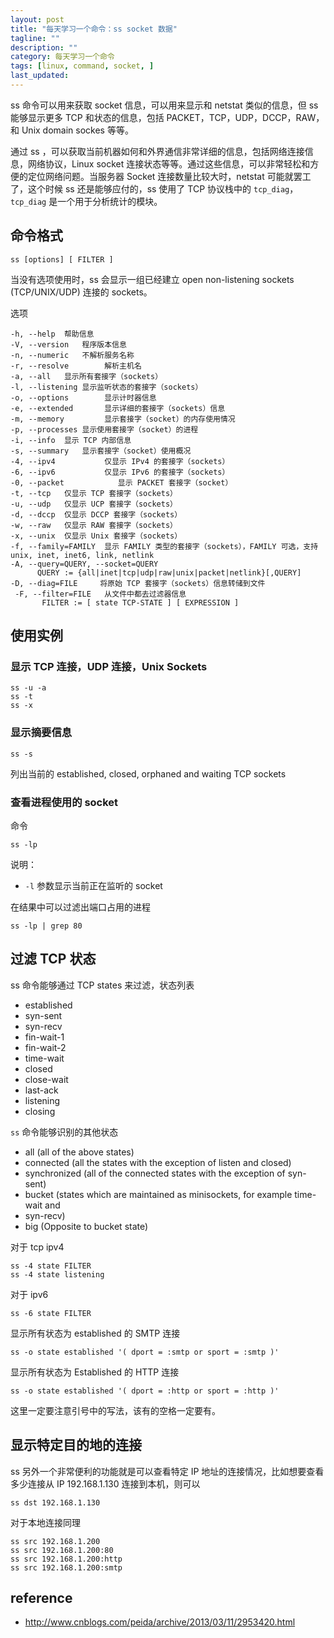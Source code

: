 ```yaml
---
layout: post
title: "每天学习一个命令：ss socket 数据"
tagline: ""
description: ""
category: 每天学习一个命令
tags: [linux, command, socket, ]
last_updated:
---
```


ss 命令可以用来获取 socket 信息，可以用来显示和 netstat 类似的信息，但 ss 能够显示更多 TCP 和状态的信息，包括 PACKET，TCP，UDP，DCCP，RAW，和 Unix domain sockes 等等。

通过 ss ，可以获取当前机器如何和外界通信非常详细的信息，包括网络连接信息，网络协议，Linux socket 连接状态等等。通过这些信息，可以非常轻松和方便的定位网络问题。当服务器 Socket 连接数量比较大时，netstat 可能就罢工了，这个时候 ss 还是能够应付的，ss 使用了 TCP 协议栈中的 `tcp_diag`，`tcp_diag` 是一个用于分析统计的模块。

## 命令格式

    ss [options] [ FILTER ]

当没有选项使用时，ss 会显示一组已经建立 open non-listening sockets (TCP/UNIX/UDP) 连接的 sockets。

选项

    -h, --help	帮助信息
    -V, --version	程序版本信息
    -n, --numeric	不解析服务名称
    -r, --resolve        解析主机名
    -a, --all	显示所有套接字（sockets）
    -l, --listening	显示监听状态的套接字（sockets）
    -o, --options        显示计时器信息
    -e, --extended       显示详细的套接字（sockets）信息
    -m, --memory         显示套接字（socket）的内存使用情况
    -p, --processes	显示使用套接字（socket）的进程
    -i, --info	显示 TCP 内部信息
    -s, --summary	显示套接字（socket）使用概况
    -4, --ipv4           仅显示 IPv4 的套接字（sockets）
    -6, --ipv6           仅显示 IPv6 的套接字（sockets）
    -0, --packet	        显示 PACKET 套接字（socket）
    -t, --tcp	仅显示 TCP 套接字（sockets）
    -u, --udp	仅显示 UCP 套接字（sockets）
    -d, --dccp	仅显示 DCCP 套接字（sockets）
    -w, --raw	仅显示 RAW 套接字（sockets）
    -x, --unix	仅显示 Unix 套接字（sockets）
    -f, --family=FAMILY  显示 FAMILY 类型的套接字（sockets），FAMILY 可选，支持  unix, inet, inet6, link, netlink
    -A, --query=QUERY, --socket=QUERY
          QUERY := {all|inet|tcp|udp|raw|unix|packet|netlink}[,QUERY]
    -D, --diag=FILE     将原始 TCP 套接字（sockets）信息转储到文件
     -F, --filter=FILE   从文件中都去过滤器信息
           FILTER := [ state TCP-STATE ] [ EXPRESSION ]

## 使用实例

### 显示 TCP 连接，UDP 连接，Unix Sockets

    ss -u -a
    ss -t
    ss -x

### 显示摘要信息

    ss -s

列出当前的 established, closed, orphaned and waiting TCP sockets

### 查看进程使用的 socket

命令

    ss -lp

说明：

- `-l` 参数显示当前正在监听的 socket

在结果中可以过滤出端口占用的进程

    ss -lp | grep 80


## 过滤 TCP 状态
ss 命令能够通过 TCP states 来过滤，状态列表

- established
- syn-sent
- syn-recv
- fin-wait-1
- fin-wait-2
- time-wait
- closed
- close-wait
- last-ack
- listening
- closing

`ss` 命令能够识别的其他状态

- all (all of the above states)
- connected (all the states with the exception of listen and closed)
- synchronized (all of the connected states with the exception of syn-sent)
- bucket (states which are maintained as minisockets, for example time-wait and
- syn-recv)
- big (Opposite to bucket state)

对于 tcp ipv4

    ss -4 state FILTER
    ss -4 state listening

对于 ipv6

    ss -6 state FILTER

显示所有状态为 established 的 SMTP 连接

    ss -o state established '( dport = :smtp or sport = :smtp )'

显示所有状态为 Established 的 HTTP 连接

    ss -o state established '( dport = :http or sport = :http )'

这里一定要注意引号中的写法，该有的空格一定要有。

## 显示特定目的地的连接
ss 另外一个非常便利的功能就是可以查看特定 IP 地址的连接情况，比如想要查看多少连接从 IP 192.168.1.130 连接到本机，则可以

    ss dst 192.168.1.130

对于本地连接同理

    ss src 192.168.1.200
    ss src 192.168.1.200:80
    ss src 192.168.1.200:http
    ss src 192.168.1.200:smtp


## reference

- <http://www.cnblogs.com/peida/archive/2013/03/11/2953420.html>
